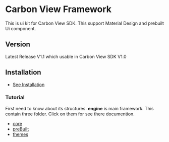 # **Carbon View Framework**
This is ui kit for Carbon View SDK. This support Material Design and prebuilt Ui component. 
## **Version**
 Latest Release V1.1 which usable in Carbon View SDK V1.0
## **Installation**
- [See Installation](/Doc/installation.md)
### **Tutorial**
First need to know about its structures.
**engine** is main framework. This contain three folder. Click on them for see there documention.
- [core](/Doc/core.md)
- [preBuilt](/Doc/preBuilt.md)
- [themes](/Doc/themes.md)


